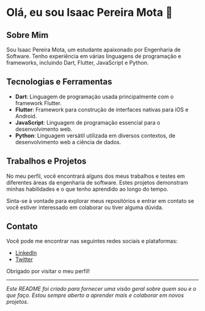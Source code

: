# Olá, eu sou Isaac Pereira Mota 👋

## Sobre Mim

Sou Isaac Pereira Mota, um estudante apaixonado por Engenharia de Software. Tenho experiência em várias linguagens de programação e frameworks, incluindo Dart, Flutter, JavaScript e Python. 

## Tecnologias e Ferramentas

- **Dart**: Linguagem de programação usada principalmente com o framework Flutter.
- **Flutter**: Framework para construção de interfaces nativas para iOS e Android.
- **JavaScript**: Linguagem de programação essencial para o desenvolvimento web.
- **Python**: Linguagem versátil utilizada em diversos contextos, de desenvolvimento web a ciência de dados.

## Trabalhos e Projetos

No meu perfil, você encontrará alguns dos meus trabalhos e testes em diferentes áreas da engenharia de software. Estes projetos demonstram minhas habilidades e o que tenho aprendido ao longo do tempo. 

Sinta-se à vontade para explorar meus repositórios e entrar em contato se você estiver interessado em colaborar ou tiver alguma dúvida.

## Contato

Você pode me encontrar nas seguintes redes sociais e plataformas:

- [LinkedIn](https://www.linkedin.com/in/isaacpereiramota) 
- [Twitter](https://twitter.com/isaac_pereira)

Obrigado por visitar o meu perfil!

---

*Este README foi criado para fornecer uma visão geral sobre quem sou e o que faço. Estou sempre aberto a aprender mais e colaborar em novos projetos.*
